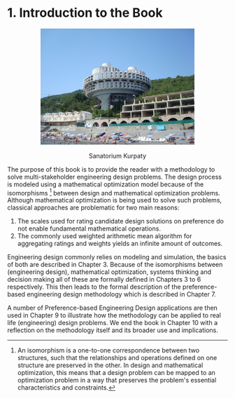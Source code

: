 # 1. Introduction to the Book

<div style="text-align: center;">
  <img src="./images/Sanatorium_Kurpaty.JPG" alt="Sanatorium Kurpaty" width="70%">
  <p>Sanatorium Kurpaty</p>
</div>

The purpose of this book is to provide the reader with a methodology to solve multi-stakeholder engineering design problems. The design process is modeled using a mathematical optimization model because of the isomorphisms [^isomorphisms] between design and mathematical optimization problems. Although mathematical optimization is being used to solve such problems, classical approaches are problematic for two main reasons:
1. The scales used for rating candidate design solutions on preference do not enable fundamental mathematical operations.
2. The commonly used weighted arithmetic mean algorithm for aggregating ratings and weights yields an infinite amount of outcomes.

Engineering design commonly relies on modeling and simulation, the basics of both are described in Chapter 3. Because of the isomorphisms between (engineering design), mathematical optimization, systems thinking and decision making all of these are formally defined in Chapters 3 to 6 respectively. This then leads to the formal description of the preference-based engineering design methodology which is described in Chapter 7.

A number of Preference-based Engineering Design applications are then used in Chapter 9 to illustrate how the methodology can be applied to real life (engineering) design problems. We end the book in Chapter 10 with a reflection on the methodology itself and its broader use and implications.


[^isomorphisms]: An isomorphism is a one-to-one correspondence between two structures, such that the relationships and operations defined on one structure are preserved in the other. In design and mathematical optimization, this means that a design problem can be mapped to an optimization problem in a way that preserves the problem's essential characteristics and constraints.
